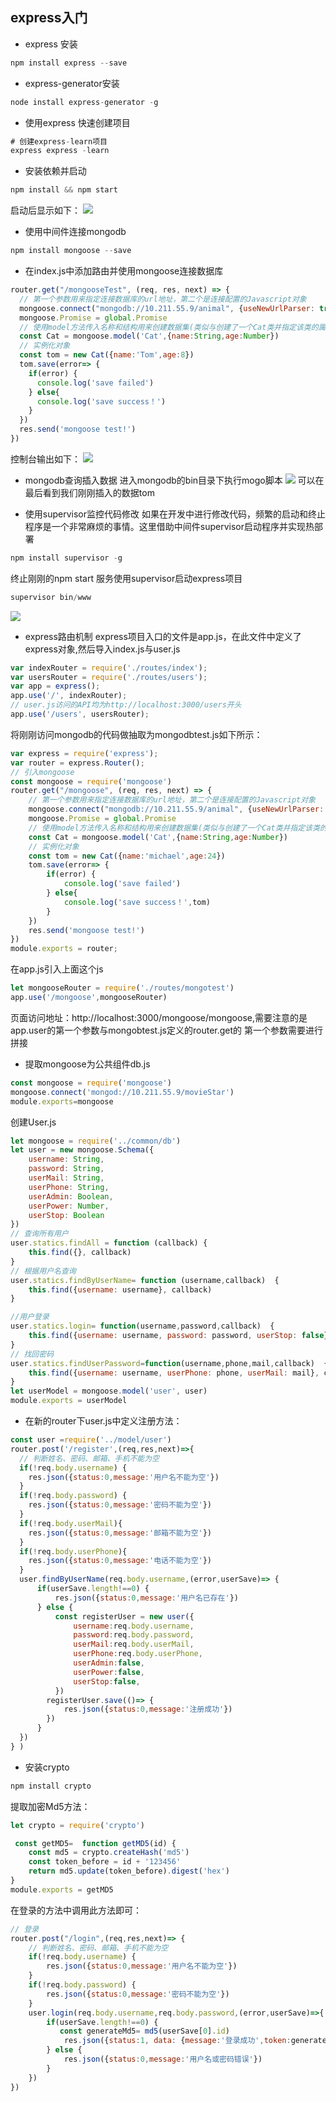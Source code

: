 ## express入门
- express 安装
```javascript
npm install express --save
```
- express-generator安装
```javascript
node install express-generator -g
```
- 使用express 快速创建项目
```javascript
# 创建express-learn项目
express express -learn
```
- 安装依赖并启动
```javascript
npm install && npm start
```
启动后显示如下：
![](./public/images/express.png)

- 使用中间件连接mongodb
```javascript
npm install mongoose --save
```

- 在index.js中添加路由并使用mongoose连接数据库
```javascript
router.get("/mongooseTest", (req, res, next) => {
  // 第一个参数用来指定连接数据库的url地址，第二个是连接配置的Javascript对象
  mongoose.connect("mongodb://10.211.55.9/animal", {useNewUrlParser: true})
  mongoose.Promise = global.Promise
  // 使用model方法传入名称和结构用来创建数据集(类似与创建了一个Cat类并指定该类的属性)
  const Cat = mongoose.model('Cat',{name:String,age:Number})
  // 实例化对象
  const tom = new Cat({name:'Tom',age:8})
  tom.save(error=> {
    if(error) {
      console.log('save failed')
    } else{
      console.log('save success！')
    }
  })
  res.send('mongoose test!')
})
```
控制台输出如下：
![](./public/images/save.success.png)

- mongodb查询插入数据
进入mongodb的bin目录下执行mogo脚本
![](./public/images/mongodbSave.png)
可以在最后看到我们刚刚插入的数据tom

- 使用supervisor监控代码修改
如果在开发中进行修改代码，频繁的启动和终止程序是一个非常麻烦的事情。这里借助中间件supervisor启动程序并实现热部署
```javascript
npm install supervisor -g
```
终止刚刚的npm start 服务使用supervisor启动express项目
```javascript
supervisor bin/www
```
![](./public/images/supervisor.png)

- express路由机制
express项目入口的文件是app.js，在此文件中定义了express对象,然后导入index.js与user.js
```javascript
var indexRouter = require('./routes/index');
var usersRouter = require('./routes/users');
var app = express();
app.use('/', indexRouter);
// user.js访问的API均为http://localhost:3000/users开头
app.use('/users', usersRouter);
```
将刚刚访问mongodb的代码做抽取为mongodbtest.js如下所示：
```javascript
var express = require('express');
var router = express.Router();
// 引入mongoose
const mongoose = require('mongoose')
router.get("/mongoose", (req, res, next) => {
    // 第一个参数用来指定连接数据库的url地址，第二个是连接配置的Javascript对象
    mongoose.connect("mongodb://10.211.55.9/animal", {useNewUrlParser: true})
    mongoose.Promise = global.Promise
    // 使用model方法传入名称和结构用来创建数据集(类似与创建了一个Cat类并指定该类的属性)
    const Cat = mongoose.model('Cat',{name:String,age:Number})
    // 实例化对象
    const tom = new Cat({name:'michael',age:24})
    tom.save(error=> {
        if(error) {
            console.log('save failed')
        } else{
            console.log('save success！',tom)
        }
    })
    res.send('mongoose test!')
})
module.exports = router;
```
在app.js引入上面这个js
```javascript
let mongooseRouter = require('./routes/mongotest')
app.use('/mongoose',mongooseRouter)
```
页面访问地址：http://localhost:3000/mongoose/mongoose,需要注意的是app.user的第一个参数与mongobtest.js定义的router.get的
第一个参数需要进行拼接
- 提取mongoose为公共组件db.js
```javascript
const mongoose = require('mongoose')
mongoose.connect('mongod://10.211.55.9/movieStar')
module.exports=mongoose
```
创建User.js
```javascript
let mongoose = require('../common/db')
let user = new mongoose.Schema({
    username: String,
    password: String,
    userMail: String,
    userPhone: String,
    userAdmin: Boolean,
    userPower: Number,
    userStop: Boolean
})
// 查询所有用户
user.statics.findAll = function (callback) {
    this.find({}, callback)
}
// 根据用户名查询
user.statics.findByUserName= function (username,callback)  {
    this.find({username: username}, callback)
}

//用户登录
user.statics.login= function(username,password,callback)  {
    this.find({username: username, password: password, userStop: false}, callback)
}
// 找回密码
user.statics.findUserPassword=function(username,phone,mail,callback)  {
    this.find({username: username, userPhone: phone, userMail: mail}, callback)
}
let userModel = mongoose.model('user', user)
module.exports = userModel
```
- 在新的router下user.js中定义注册方法：
```javascript
const user =require('../model/user')
router.post('/register',(req,res,next)=>{
  // 判断姓名、密码、邮箱、手机不能为空
  if(!req.body.username) {
    res.json({status:0,message:'用户名不能为空'})
  }
  if(!req.body.password) {
    res.json({status:0,message:'密码不能为空'})
  }
  if(!req.body.userMail){
    res.json({status:0,message:'邮箱不能为空'})
  }
  if(!req.body.userPhone){
    res.json({status:0,message:'电话不能为空'})
  }
  user.findByUserName(req.body.username,(error,userSave)=> {
      if(userSave.length!==0) {
          res.json({status:0,message:'用户名已存在'})
      } else {
          const registerUser = new user({
              username:req.body.username,
              password:req.body.password,
              userMail:req.body.userMail,
              userPhone:req.body.userPhone,
              userAdmin:false,
              userPower:false,
              userStop:false,
          })
        registerUser.save(()=> {
            res.json({status:0,message:'注册成功'})
        })
      }
  })
} )
```
- 安装crypto
```javascript
npm install crypto
```
提取加密Md5方法：
```javascript
let crypto = require('crypto')

 const getMD5=  function getMD5(id) {
    const md5 = crypto.createHash('md5')
    const token_before = id + '123456'
    return md5.update(token_before).digest('hex')
}
module.exports = getMD5
```
在登录的方法中调用此方法即可：
```javascript
// 登录
router.post("/login",(req,res,next)=> {
    // 判断姓名、密码、邮箱、手机不能为空
    if(!req.body.username) {
        res.json({status:0,message:'用户名不能为空'})
    }
    if(!req.body.password) {
        res.json({status:0,message:'密码不能为空'})
    }
    user.login(req.body.username,req.body.password,(error,userSave)=>{
        if(userSave.length!==0) {
           const generateMd5= md5(userSave[0].id)
            res.json({status:1, data: {message:'登录成功',token:generateMd5,user:userSave}})
        } else {
            res.json({status:0,message:'用户名或密码错误'})
        }
    })
})
```


